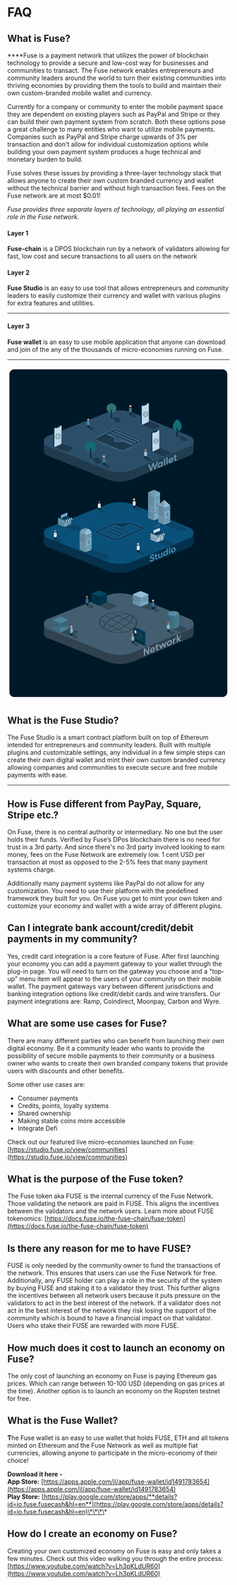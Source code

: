 # FAQ

## What is Fuse?

  
****Fuse is a payment network that utilizes the power of blockchain technology to provide a secure and low-cost way for businesses and communities to transact. The Fuse network enables entrepreneurs and community leaders around the world to turn their existing communities into thriving economies by providing them the tools to build and maintain their own custom-branded mobile wallet and currency. 

Currently for a company or community to enter the mobile payment space they are dependent on existing players such as PayPal and Stripe or they can build their own payment system from scratch. Both these options pose a great challenge to many entities who want to utilize mobile payments. Companies such as PayPal and Stripe charge upwards of 3% per transaction and don't allow for individual customization options while building your own payment system produces a huge technical and monetary burden to build. 

Fuse solves these issues by providing a three-layer technology stack that allows anyone to create their own custom branded currency and wallet without the technical barrier and without high transaction fees. Fees on the Fuse network are at most $0.01!

_Fuse provides three separate layers of technology, all playing an essential role in the Fuse network._ 

#### **Layer 1**

**Fuse-chain** is a DPOS blockchain run by a network of validators allowing for fast, low cost and secure transactions to all users on the network 

#### **Layer 2**

**Fuse Studio** is an easy to use tool that allows entrepreneurs and community leaders to easily customize their currency and wallet with various plugins for extra features and utilities.   
****

#### **Layer 3**

**Fuse wallet** is an easy to use mobile application that anyone can download and join of the any of the thousands of micro-economies running on Fuse.   
****

![](../.gitbook/assets/stack-faq.jpg)

## **What is the Fuse Studio?**

The Fuse Studio is a smart contract platform built on top of Ethereum intended for entrepreneurs and community leaders. Built with multiple plugins and customizable settings, any individual in a few simple steps can create their own digital wallet and mint their own custom branded currency allowing companies and communities to execute secure and free mobile payments with ease.   
****

## **How is Fuse different from PayPay, Square, Stripe etc.?** 

On Fuse, there is no central authority or intermediary. No one but the user holds their funds. Verified by Fuse’s DPos blockchain there is no need for trust in a 3rd party. And since there's no 3rd party involved looking to earn money, fees on the Fuse Network are extremely low. 1 cent USD per transaction at most as opposed to the 2-5% fees that many payment systems charge. 

Additionally many payment systems like PayPal do not allow for any customization. You need to use their platform with the predefined framework they built for you. On Fuse you get to mint your own token and customize your economy and wallet with a wide array of different plugins. 

## **Can I integrate bank account/credit/debit payments in my community?**

Yes, credit card integration is a core feature of Fuse. After first launching your economy you can add a payment gateway to your wallet through the plug-in page. You will need to turn on the gateway you choose and a "top-up" menu item will appear to the users of your community on their mobile wallet. The payment gateways vary between different jurisdictions and banking integration options like credit/debit cards and wire transfers. Our payment integrations are: Ramp, Coindirect, Moonpay, Carbon and Wyre.

## **What are some use cases for Fuse?** 

There are many different parties who can benefit from launching their own digital economy. Be it a community leader who wants to provide the possibility of secure mobile payments to their community or a business owner who wants to create their own branded company tokens that provide users with discounts and other benefits. 

Some other use cases are:

* Consumer payments
* Credits, points, loyalty systems
* Shared ownership
* Making stable coins more accessible
* Integrate Defi

Check out our featured live micro-economies launched on Fuse: [https://studio.fuse.io/view/communities](https://studio.fuse.io/view/communities)

## **What is the purpose of the Fuse token?** 

The Fuse token aka FUSE is the internal currency of the Fuse Network.  Those validating the network are paid in FUSE. This aligns the incentives between the validators and the network users. Learn more about FUSE tokenomics: [https://docs.fuse.io/the-fuse-chain/fuse-token](https://docs.fuse.io/the-fuse-chain/fuse-token)

## **Is there any reason for me to have FUSE?** 

FUSE is only needed by the community owner to fund the transactions of the network. This ensures that users can use the Fuse Network for free. Additionally, any FUSE holder can play a role in the security of the system by buying FUSE and staking it to a validator they trust. This further aligns the incentives between all network users because it puts pressure on the validators to act in the best interest of the network. If a validator does not act in the best interest of the network they risk losing the support of the community which is bound to have a financial impact on that validator. Users who stake their FUSE are rewarded with more FUSE. 

## **How much does it cost to launch an economy on Fuse?**

The only cost of launching an economy on Fuse is paying Ethereum gas prices. Which can range between 10-100 USD \(depending on gas prices at the time\). Another option is to launch an economy on the Ropsten testnet for free. 

## **What is the Fuse Wallet?** 

**T**he Fuse wallet is an easy to use wallet that holds FUSE, ETH and all tokens minted on Ethereum and the Fuse Network as well as multiple fiat currencies, allowing anyone to participate in the micro-economy of their choice!  
  
**Download it here -   
App Store:** [https://apps.apple.com/il/app/fuse-wallet/id1491783654](https://apps.apple.com/il/app/fuse-wallet/id1491783654)  
**Play Store:** [https://play.google.com/store/apps/**details?id=io.fuse.fusecash&hl=en**](https://play.google.com/store/apps/details?id=io.fuse.fusecash&hl=en)\*\*\*\*

## **How do I create an economy on Fuse?**

Creating your own customized economy on Fuse is easy and only takes a few minutes. Check out this video walking you through the entire process: [https://www.youtube.com/watch?v=Lh3pKLdUR60](https://www.youtube.com/watch?v=Lh3pKLdUR60)

## 

